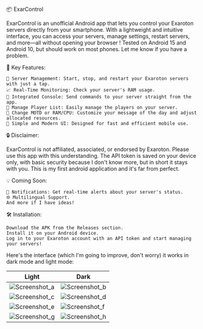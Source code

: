 📦 ExarControl

ExarControl is an unofficial Android app that lets you control your Exaroton servers directly from your smartphone. With a lightweight and intuitive interface, you can access your servers, manage settings, restart servers, and more—all without opening your browser !
Tested on Android 15 and Android 10, but should work on most phones. Let me know if you have a problem.

🚀 Key Features:

    📂 Server Management: Start, stop, and restart your Exaroton servers with just a tap.
    📈 Real-Time Monitoring: Check your server's RAM usage.
    💬 Integrated Console: Send commands to your server straight from the app.
    👥 Manage Player List: Easily manage the players on your server.
    🔄 Change MOTD or RAM/CPU: Customize your message of the day and adjust allocated resources.
    🎨 Simple and Modern UI: Designed for fast and efficient mobile use.

🔒 Disclaimer:

ExarControl is not affiliated, associated, or endorsed by Exaroton. Please use this app with this understanding.
The API token is saved on your device only, with basic security because I don't know more, but in short it stays with you.
This is my first android application and it's far from perfect.

💡 Coming Soon:

    🔔 Notifications: Get real-time alerts about your server's status.
    🌐 Multilingual Support.
    And more if I have ideas!

🛠️ Installation:

    Download the APK from the Releases section.
    Install it on your Android device.
    Log in to your Exaroton account with an API token and start managing your servers!

Here's the interface (which I'm going to improve, don't worry) it works in dark mode and light mode: 

| Light | Dark |
|-------|-------|
| ![Screenshot_a](https://github.com/user-attachments/assets/11b49154-6049-426c-a781-236f109eed9e) | ![Screenshot_b](https://github.com/user-attachments/assets/05e4fdcd-56a4-4ceb-9bea-cf3a0da09183) |
| ![Screenshot_c](https://github.com/user-attachments/assets/cabe222f-ae80-41b5-b725-fe6953448ba4) | ![Screenshot_d](https://github.com/user-attachments/assets/2cd79e9d-29dc-47fb-8624-b5b2b15737b7) |
| ![Screenshot_e](https://github.com/user-attachments/assets/9c786c07-1a21-4ef2-88b5-121a1d185ff8) | ![Screenshot_f](https://github.com/user-attachments/assets/00b9cd17-88ec-408e-98d4-4d362fb08715) |
| ![Screenshot_g](https://github.com/user-attachments/assets/85a28fa3-e318-4b37-a23d-a5ae0e8d7e15) | ![Screenshot_h](https://github.com/user-attachments/assets/254ca87f-9927-4367-9081-24f1b72926a4) |


